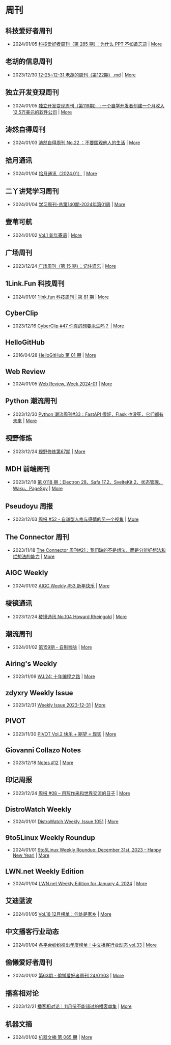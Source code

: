 # 周刊

## 科技爱好者周刊
- 2024/01/05 [科技爱好者周刊（第 285 期）：为什么 PPT 不如备忘录](http://www.ruanyifeng.com/blog/2024/01/weekly-issue-285.html) | [More](channels/科技爱好者周刊.md)

## 老胡的信息周刊
- 2023/12/30 [12-25~12-31.老胡的周刊（第122期）.md](https://weekly.howie6879.com/2023/12-25~12-31.老胡的周刊（第122期）.html) | [More](channels/老胡的信息周刊.md)

## 独立开发变现周刊
- 2024/01/05 [独立开发变现周刊（第119期） : 一个自学开发者创建一个月收入12.5万美元的软件公司](https://www.ezindie.com/weekly/issue-119) | [More](channels/独立开发变现周刊.md)

## 涛然自得周刊
- 2024/01/03 [涛然自得周刊 No.22 ：不要围观他人的生活](http://heyitao.com/post/beyond-code-weekly-022) | [More](channels/涛然自得周刊.md)

## 拾月通讯
- 2024/01/04 [拾月通讯（2024.01）](https://www.skyue.com/24010420.html) | [More](channels/拾月通讯.md)

## 二丫讲梵学习周刊
- 2024/01/04 [学习周刊-总第140期-2024年第01周](https://wiki.eryajf.net/pages/face3c/) | [More](channels/二丫讲梵学习周刊.md)

## 壹苇可航
- 2024/01/02 [Vol.1 新年寄语](https://justgoidea.com/newsletter/202401/?utm_source=atom_feed) | [More](channels/壹苇可航.md)

## 广场周刊
- 2023/12/24 [广场周刊（第 15 期）：记住遗忘](https://immmmm.com/weekly-2023-12-23/) | [More](channels/广场周刊.md)

## 1Link.Fun 科技周刊
- 2024/01/01 [1link.fun 科技周刊 | 第 81 期](https://1link.fun/blog/issue/issue81/) | [More](channels/1Link.Fun%20%E7%A7%91%E6%8A%80%E5%91%A8%E5%88%8A.md)

## CyberClip
- 2023/12/16 [CyberClip #47 你真的想要永生吗？](https://shyrz.me/cyberclip-47-do-you-really-want-to-live-forever/) | [More](channels/CyberClip.md)

## HelloGitHub
- 2016/04/28 [HelloGitHub 第 01 期](https://hellogithub.com/periodical/volume/1) | [More](channels/HelloGitHub.md)

## Web Review
- 2024/01/05 [Web Review, Week 2024-01](https://ervin.ipsquad.net/blog/2024/01/05/web-review-week-2024-01/) | [More](channels/Web%20Review.md)

## Python 潮流周刊
- 2023/12/30 [Python 潮流周刊#33：FastAPI 很好，Flask 也没死，它们都有未来](https://pythoncat.top/posts/2023-12-30-weekly/) | [More](channels/Python%20%E6%BD%AE%E6%B5%81%E5%91%A8%E5%88%8A.md)

## 视野修炼
- 2023/12/24 [视野修炼第67期](https://sugarat.top/weekly/2023-12-24.html) | [More](channels/%E8%A7%86%E9%87%8E%E4%BF%AE%E7%82%BC.md)

## MDH 前端周刊
- 2023/12/18 [第 0118 期：Electron 28、Safa 17.2、SvelteKit 2、状态管理、Waku、PageSpy](https://mdhweekly.com/weekly/issue-0118) | [More](channels/MDH%20%E5%89%8D%E7%AB%AF%E5%91%A8%E5%88%8A.md)

## Pseudoyu 周报
- 2023/12/03 [周报 #52 - 自谦型人格与感情的另一个视角](https://www.pseudoyu.com/zh/2023/12/03/weekly_review_20231203/) | [More](channels/Pseudoyu%20%E5%91%A8%E6%8A%A5.md)

## The Connector 周刊
- 2023/11/18 [The Connector 周刊#21：我们缺的不是想法，而是分辨好想法和烂想法的能力](https://liduos.com/the-connector-weekly-21.html) | [More](channels/The%20Connector%20%E5%91%A8%E5%88%8A.md)

## AIGC Weekly
- 2024/01/02 [AIGC Weekly #53 新年快乐](https://quail.ink/op7418/p/aigc-weekly-53) | [More](channels/AIGC%20Weekly.md)

## 棱镜通讯
- 2023/12/24 [棱镜通讯 No.104  Howard Rheingold](https://wangyurui.com/posts/leng-jing-tong-xun-no-104-howard-rheingold-8ec0a626) | [More](channels/%E6%A3%B1%E9%95%9C%E9%80%9A%E8%AE%AF.md)

## 潮流周刊
- 2024/01/02 [第159期 - 自制咖啡](https://weekly.tw93.fun/posts/159-%E8%87%AA%E5%88%B6%E5%92%96%E5%95%A1/) | [More](channels/%E6%BD%AE%E6%B5%81%E5%91%A8%E5%88%8A.md)

## Airing's Weekly
- 2023/11/09 [WJ.24: 十年编程之路](https://weekly.ursb.me/posts/weekly-24/) | [More](channels/Airing%27s%20Weekly.md)

## zdyxry Weekly Issue
- 2023/12/31 [Weekly Issue 2023-12-31](https://zdyxry.github.io/2023/12/31/Weekly-Issue-2023-12-31/) | [More](channels/zdyxry%20Weekly%20Issue.md)

## PIVOT
- 2023/11/30 [PIVOT Vol.2 快乐 + 期望 = 现实](https://anotherdayu.com/2023/5519/) | [More](channels/PIVOT.md)

## Giovanni Collazo Notes
- 2023/12/18 [Notes #12](https://gcollazo.com/notes-12/) | [More](channels/Giovanni%20Collazo%20Notes.md)

## 印记周报
- 2023/12/24 [周报 #08 – 用写作来和世界交流的日子](https://yinji.org/5221.html) | [More](channels/%E5%8D%B0%E8%AE%B0%E5%91%A8%E6%8A%A5.md)

## DistroWatch Weekly
- 2024/01/01 [DistroWatch Weekly, Issue 1051](https://distrowatch.com/weekly.php?issue=20240101) | [More](channels/DistroWatch%20Weekly.md)

## 9to5Linux Weekly Roundup
- 2024/01/01 [9to5Linux Weekly Roundup: December 31st, 2023 – Happy New Year!](https://9to5linux.com/9to5linux-weekly-roundup-december-31st-2023-happy-new-year) | [More](channels/9to5Linux%20Weekly%20Roundup.md)

## LWN.net Weekly Edition
- 2024/01/04 [LWN.net Weekly Edition for January 4, 2024](https://lwn.net/Articles/955921/) | [More](channels/LWN.net%20Weekly%20Edition.md)

## 艾迪蓝波
- 2024/01/05 [Vol.18 12月榜单：何处是家乡](https://www.idnunber.top/article/61633d64-7857-4160-90ef-e0a193000c52) | [More](channels/%E8%89%BE%E8%BF%AA%E8%93%9D%E6%B3%A2.md)

## 中文播客行业动态
- 2024/01/04 [各平台纷纷推出年度榜单｜中文播客行业动态 vol.33](https://podpress.zhubai.love/posts/2354644214404517888) | [More](channels/%E4%B8%AD%E6%96%87%E6%92%AD%E5%AE%A2%E8%A1%8C%E4%B8%9A%E5%8A%A8%E6%80%81.md)

## 偷懒爱好者周刊
- 2024/01/02 [第63期 - 偷懒爱好者周刊 24/01/03](https://toolight.zhubai.love/posts/2354119305341329408) | [More](channels/%E5%81%B7%E6%87%92%E7%88%B1%E5%A5%BD%E8%80%85%E5%91%A8%E5%88%8A.md)

## 播客相对论
- 2023/12/21 [播客相对论｜11月份不能错过的播客单集](https://podcast.zhubai.love/posts/2349623632063516672) | [More](channels/%E6%92%AD%E5%AE%A2%E7%9B%B8%E5%AF%B9%E8%AE%BA.md)

## 机器文摘
- 2024/01/02 [机器文摘 第 065 期](https://niupitools.zhubai.love/posts/2353775272475660288) | [More](channels/%E6%9C%BA%E5%99%A8%E6%96%87%E6%91%98.md)

